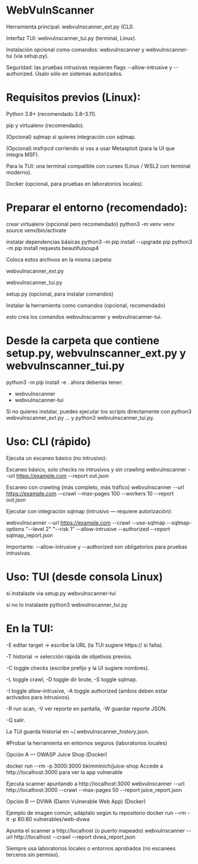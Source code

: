 # WebVulnScanner

Herramienta principal: webvulnscanner_ext.py (CLI).

Interfaz TUI: webvulnscanner_tui.py (terminal, Linux).

Instalación opcional como comandos: webvulnscanner y webvulnscanner-tui (vía setup.py).

Seguridad: las pruebas intrusivas requieren flags --allow-intrusive y --authorized. Úsalo sólo en sistemas autorizados.

# Requisitos previos (Linux):

Python 3.8+ (recomendado 3.8–3.11).

pip y virtualenv (recomendado).

(Opcional) sqlmap si quieres integración con sqlmap.

(Opcional) msfrpcd corriendo si vas a usar Metasploit (para la UI que integra MSF).

Para la TUI: una terminal compatible con curses (Linux / WSL2 con terminal moderno).

Docker (opcional, para pruebas en laboratorios locales).

# Preparar el entorno (recomendado):

crear virtualenv (opcional pero recomendado)
python3 -m venv venv
source venv/bin/activate

instalar dependencias básicas
python3 -m pip install --upgrade pip
python3 -m pip install requests beautifulsoup4

Coloca estos archivos en la misma carpeta:

webvulnscanner_ext.py

webvulnscanner_tui.py

setup.py (opcional, para instalar comandos)

Instalar la herramienta como comandos (opcional, recomendado)

esto crea los comandos webvulnscanner y webvulnscanner-tui.

# Desde la carpeta que contiene setup.py, webvulnscanner_ext.py y webvulnscanner_tui.py
python3 -m pip install -e .
ahora deberías tener:
- webvulnscanner
- webvulnscanner-tui

Si no quieres instalar, puedes ejecutar los scripts directamente con python3 webvulnscanner_ext.py ... y python3 webvulnscanner_tui.py.

# Uso: CLI (rápido)

Ejecuta un escaneo básico (no intrusivo):

Escaneo básico, solo checks no intrusivos y sin crawling
webvulnscanner --url https://example.com --report out.json

Escaneo con crawling (más completo, más tráfico)
webvulnscanner --url https://example.com --crawl --max-pages 100 --workers 10 --report out.json


Ejecutar con integración sqlmap (intrusivo — requiere autorización):

webvulnscanner --url https://example.com --crawl --use-sqlmap --sqlmap-options "--level 2" "--risk 1" --allow-intrusive --authorized --report sqlmap_report.json

Importante: --allow-intrusive y --authorized son obligatorios para pruebas intrusivas.

# Uso: TUI (desde consola Linux)
si instalaste via setup.py
webvulnscanner-tui

si no lo instalaste
python3 webvulnscanner_tui.py

# En la TUI:

-E editar target → escribe la URL (la TUI sugiere https:// si falta).

-T historial → selección rápida de objetivos previos.

-C toggle checks (escribe prefijo y la UI sugiere nombres).

-L toggle crawl, -D toggle dir brute, -S toggle sqlmap.

-I toggle allow-intrusive, -A toggle authorized (ambos deben estar activados para intrusivos).

-R run scan, -V ver reporte en pantalla, -W guardar reporte JSON.

-Q salir.

La TUI guarda historial en ~/.webvulnscanner_history.json.

#Probar la herramienta en entornos seguros (laboratorios locales)

Opción A — OWASP Juice Shop (Docker)

docker run --rm -p 3000:3000 bkimminich/juice-shop
Accede a http://localhost:3000 para ver la app vulnerable

Ejecuta scanner apuntando a http://localhost:3000
webvulnscanner --url http://localhost:3000 --crawl --max-pages 50 --report juice_report.json

Opción B — DVWA (Damn Vulnerable Web App) (Docker)

Ejemplo de imagen común; adáptalo según tu repositorio
docker run --rm -it -p 80:80 vulnerables/web-dvwa

Apunta el scanner a http://localhost (o puerto mapeado)
webvulnscanner --url http://localhost --crawl --report dvwa_report.json

Siempre usa laboratorios locales o entornos aprobados (no escanees terceros sin permiso).
